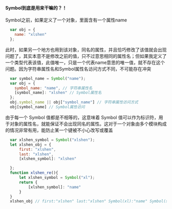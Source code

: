 #### Symbol到底是用来干嘛的？！
Symbol之前，如果定义了一个对象，里面含有一个属性name
```js
  var obj = {
    name: "xlshen"
  };
```
此时，如果另一个地方也用到该对象，同名的属性，并且恰巧修改了该值就会出现问题了，其实本意不是修改之前的值，只不过意思相同的属性名；但如果我定义了一个类型代表该值，此值唯一，只是一个代表name意思的唯一值，就不存在这个问题。因为字符串属性名和Symbol属性名访问方式不同，不可能存在冲突
```js
  var symbol_name = Symbol("name");
  var obj = {
    symbol_name: "name", // 字符串属性名
    [symbol_name]: "xlshen" // Symbol属性名
  };
  obj.symbol_name || obj["symbol_name"] // 字符串属性访问方式
  obj[symbol_name] // Symbol属性访问
```
由于每一个 Symbol 值都是不相等的，这意味着 Symbol 值可以作为标识符，用于对象的属性名，就能保证不会出现同名的属性。这对于一个对象由多个模块构成的情况非常有用，能防止某一个键被不小心改写或覆盖
```js
  var xlshen_symbol = Symbol("xlshen");
  let xlshen_obj = {
      first: "xlshen",
      last: "xlshen",
      [xlshen_symbol]: "xlshen"

  };
  function xlshen_re(){
      let xlshen_symbol = Symbol("xl");
      return {
          [xlshen_symbol]: "name"
      }
  }
  xlshen_obj // first:"xlshen" last:"xlshen" Symbol(xl):"name" Symbol(xlshen):"xlshen"
```
